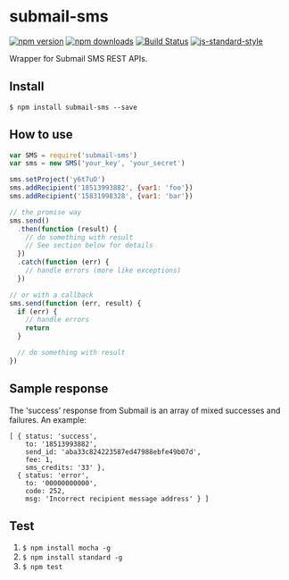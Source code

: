 # submail-sms
[![npm version](https://badge.fury.io/js/submail-sms.svg)](https://www.npmjs.com/package/submail-sms)
[![npm downloads](https://img.shields.io/npm/dm/submail-sms.svg)](https://www.npmjs.com/package/submail-sms)
[![Build Status](https://travis-ci.org/Yu1989/submail-sms.svg?branch=master)](https://travis-ci.org/Yu1989/submail-sms)
[![js-standard-style](https://img.shields.io/badge/code%20style-standard-brightgreen.svg)](http://standardjs.com/)

Wrapper for Submail SMS REST APIs.

## Install
`$ npm install submail-sms --save`

## How to use
```javascript
var SMS = require('submail-sms')
var sms = new SMS('your_key', 'your_secret')

sms.setProject('y6t7uO')
sms.addRecipient('18513993882', {var1: 'foo'})
sms.addRecipient('15831998328', {var1: 'bar'})

// the promise way
sms.send()
  .then(function (result) {
    // do something with result
    // See section below for details
  })
  .catch(function (err) {
    // handle errors (more like exceptions)
  })

// or with a callback
sms.send(function (err, result) {
  if (err) {
    // handle errors
    return
  }

  // do something with result
})
```

## Sample response
The 'success' response from Submail is an array of mixed successes and failures. An example:
```json5
[ { status: 'success',
    to: '18513993882',
    send_id: 'aba33c824223587ed47988ebfe49b07d',
    fee: 1,
    sms_credits: '33' },
  { status: 'error',
    to: '00000000000',
    code: 252,
    msg: 'Incorrect recipient message address' } ]
```

## Test
1. `$ npm install mocha -g`
2. `$ npm install standard -g`
3. `$ npm test`
